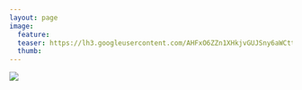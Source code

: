 ```yaml
---
layout: page
image:
  feature:
  teaser: https://lh3.googleusercontent.com/AHFxO6ZZn1XHkjvGUJSny6aWCttflw9vDOiQGk93u2s=w138-h184-no
  thumb:
---
```


![](https://lh3.googleusercontent.com/WHojQf3I-fe-rIXVWfkUnPlB_WZynMfFWuDAQwu72Rs=w800)
